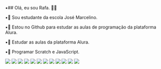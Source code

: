 ▪️## Olá, eu sou Rafa. 🎨🤍

▪️🤍 Sou estudante da escola José Marcelino.

▪️🤍 Estou no Github para estudar as aulas de programação da plataforma Alura.

▪️🤍 Estudar as aulas da plataforma Alura.

▪️🤍 Programar Scratch e JavaScript.

   ![](https://media.tenor.com/Rerf1O4ERJMAAAAi/cookie-run.gif)
   ![](https://media.tenor.com/Rerf1O4ERJMAAAAi/cookie-run.gif)
   ![](https://media.tenor.com/Rerf1O4ERJMAAAAi/cookie-run.gif)
   ![](https://media.tenor.com/Rerf1O4ERJMAAAAi/cookie-run.gif)
   ![](https://media.tenor.com/Rerf1O4ERJMAAAAi/cookie-run.gif)
   ![](https://media.tenor.com/Rerf1O4ERJMAAAAi/cookie-run.gif)
   ![](https://media.tenor.com/Rerf1O4ERJMAAAAi/cookie-run.gif)
   ![](https://media.tenor.com/Rerf1O4ERJMAAAAi/cookie-run.gif)
   ![](https://media.tenor.com/Rerf1O4ERJMAAAAi/cookie-run.gif)
   ![](https://media.tenor.com/Rerf1O4ERJMAAAAi/cookie-run.gif)
   ![](https://media.tenor.com/Rerf1O4ERJMAAAAi/cookie-run.gif)
   ![](https://media.tenor.com/Rerf1O4ERJMAAAAi/cookie-run.gif)
